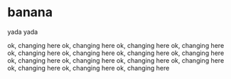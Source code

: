 # banana

yada yada

ok, changing here
ok, changing here
ok, changing here
ok, changing here
ok, changing here
ok, changing here
ok, changing here
ok, changing here
ok, changing here
ok, changing here
ok, changing here
ok, changing here
ok, changing here
ok, changing here
ok, changing here